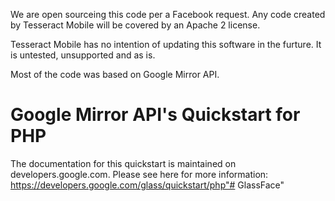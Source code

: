 
We are open sourceing this code per a Facebook request. Any code created by Tesseract Mobile will be covered by an Apache 2 license.

Tesseract Mobile has no intention of updating this software in the furture. It is untested, unsupported and as is.

Most of the code was based on Google Mirror API.

Google Mirror API's Quickstart for PHP
========================

The documentation for this quickstart is maintained on developers.google.com.
Please see here for more information:
https://developers.google.com/glass/quickstart/php"# GlassFace" 
